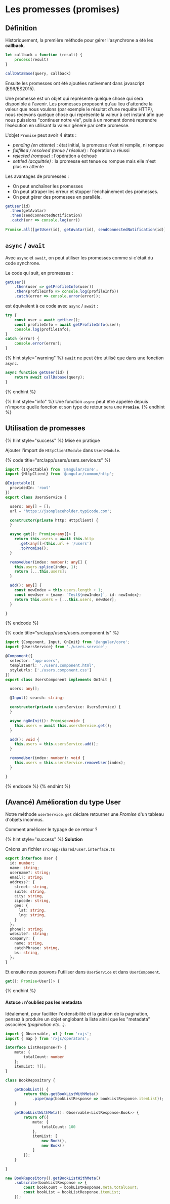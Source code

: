 # Les promesses \(promises\)

## Définition

Historiquement, la première méthode pour gérer l'asynchrone a été les **callback**.

```typescript
let callback = function (result) {
    process(result)
}

callDataBase(query, callback)
```

Ensuite les promesses ont été ajoutées nativement dans javascript \(ES6/ES2015\).

Une promesse est un objet qui représente quelque chose qui sera disponible à l'avenir. Les promesses proposent qu'au lieu d'attendre la valeur que nous voulons \(par exemple le résultat d'une requête HTTP\), nous recevons quelque chose qui représente la valeur à cet instant afin que nous puissions "continuer notre vie", puis à un moment donné reprendre l’exécution en utilisant la valeur généré par cette promesse.

L'objet `Promise` peut avoir 4 états :

* _pending \(en attente\)_ : état initial, la promesse n'est ni remplie, ni rompue
* _fulfilled / resolved \(tenue / résolue_\) : l'opération a réussi
* _rejected \(rompue\)_ : l'opération a échoué
* _settled \(acquittée\)_ : la promesse est tenue ou rompue mais elle n'est plus en attente

Les avantages de promesses :

* On peut enchaîner les promesses
* On peut attraper les erreur et stopper l’enchaînement des promesses.
* On peut gérer des promesses en parallèle.

```typescript
getUser(id)
  .then(getAvatar)
  .then(sendConnectedNotification)
  .catch(err => console.log(err))
  
Promise.all([getUser(id), getAvatar(id), sendConnectedNotification(id)])
```

## `async` / `await`

Avec `async` et `await`, on peut utiliser les promesses comme si c'était du code synchrone.

Le code qui suit, en promesses :

```typescript
getUser()
    .then(user => getProfileInfo(user))
    .then(profileInfo => console.log(profileInfo))
    .catch(error => console.error(error));
```

est équivalent à ce code avec `async` / `await` :

```typescript
try {
    const user = await getUser();
    const profileInfo = await getProfileInfo(user);
    console.log(profileInfo);
}
catch (error) {
    console.error(error);
}
```

{% hint style="warning" %}
`await` ne peut être utilisé que dans une fonction `async`.

```typescript
async function getUser(id) {
    return await callDabase(query);
}
```
{% endhint %}

{% hint style="info" %}
Une fonction `async` peut être appelée depuis n'importe quelle fonction et son type de retour sera une **`Promise`**.
{% endhint %}

## Utilisation de promesses

{% hint style="success" %}
Mise en pratique

Ajouter l'import de `HttpClientModule` dans `UsersModule`.

{% code title="src/app/users/users.service.ts" %}
```typescript
import {Injectable} from '@angular/core';
import {HttpClient} from '@angular/common/http';

@Injectable({
  providedIn: 'root'
})
export class UsersService {

  users: any[] = [];
  url = 'https://jsonplaceholder.typicode.com';

  constructor(private http: HttpClient) {
  }

  async get(): Promise<any[]> {
    return this.users = await this.http
      .get<any[]>(this.url + '/users')
      .toPromise();
  }

  removeUser(index: number): any[] {
    this.users.splice(index, 1);
    return [...this.users];
  }

  add(): any[] {
    const newIndex = this.users.length + 1;
    const newUser = {name: `Test${newIndex}`, id: newIndex};
    return this.users = [...this.users, newUser];
  }

}
```
{% endcode %}

{% code title="src/app/users/users.component.ts" %}
```typescript
import {Component, Input, OnInit} from '@angular/core';
import {UsersService} from './users.service';

@Component({
  selector: 'app-users',
  templateUrl: './users.component.html',
  styleUrls: ['./users.component.css']
})
export class UsersComponent implements OnInit {

  users: any[];

  @Input() search: string;

  constructor(private usersService: UsersService) {
  }

  async ngOnInit(): Promise<void> {
    this.users = await this.usersService.get();
  }

  add(): void {
    this.users = this.usersService.add();
  }

  removeUser(index: number): void {
    this.users = this.usersService.removeUser(index);
  }

}
```
{% endcode %}
{% endhint %}

## \(Avancé\) Amélioration du type User

Notre méthode `userService.get` déclare retourner une _Promise_ d'un tableau d'objets inconnus.

Comment améliorer le typage de ce retour ?

{% hint style="success" %}
**Solution**

Créons un fichier `src/app/shared/user.interface.ts`

```typescript
export interface User {
  id: number;
  name: string;
  username?: string;
  email?: string;
  address?: {
    street: string,
    suite: string,
    city: string,
    zipcode: string,
    geo: {
      lat: string,
      lng: string,
    }
  };
  phone?: string;
  website?: string;
  company?: {
    name: string,
    catchPhrase: string,
    bs: string,
  };
}
```

Et ensuite nous pouvons l'utiliser dans `UserService`  et dans `UserComponent`.

```typescript
get(): Promise<User[]> {
```
{% endhint %}

#### Astuce : n'oubliez pas les metadata

Idéalement, pour faciliter l'extensibilité et la gestion de la pagination, pensez à produire un objet englobant la liste ainsi que les "metadata" associées _\(pagination etc...\)_.

```typescript
import { Observable, of } from 'rxjs';
import { map } from 'rxjs/operators';

interface ListResponse<T> {
    meta: {
        totalCount: number
    };
    itemList: T[];
}

class BookRepository {

    getBookList() {
        return this.getBookListWithMeta()
            .pipe(map(bookListResponse => bookListResponse.itemList));
    }

    getBookListWithMeta(): Observable<ListResponse<Book>> {
        return of({
            meta: {
                totalCount: 100
            },
            itemList: [
                new Book(),
                new Book()
            ]
        });
    }

}

new BookRepository().getBookListWithMeta()
    .subscribe(bookListResponse => {
        const bookCount = bookListResponse.meta.totalCount;
        const bookList = bookListResponse.itemList;
    });
```

